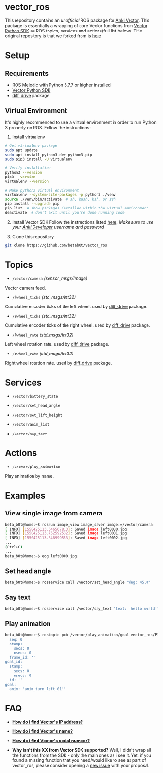 # vector_ros
This repository contains an *unofficial* ROS package for [Anki Vector](https://www.anki.com/en-us/vector). This package is essentially a wrapping of core Vector functions from [Vector Python SDK](https://github.com/anki/vector-python-sdk) as ROS topics, services and actions(full list below). THe original repository is that we forked from is [here](https://github.com/betab0t/vector_ros/) 

# Setup

## Requirements
- ROS Melodic with Python 3.7.7 or higher installed
- [Vector Python SDK](https://github.com/anki/vector-python-sdk)
- [diff_drive](https://github.com/merose/diff_drive) package

## Virtual Environment
It's highly recommended to use a virtual environment in order to run Python 3 properly on ROS. Follow the instructions:
1. Install virtualenv 
```sh
# Get virtualenv package
sudo apt update
sudo apt install python3-dev python3-pip
sudo pip3 install -U virtualenv

# Verify installation
python3 --version
pip3 --version
virtualenv --version

# Make python3 virtual environment
virtualenv --system-site-packages -p python3 ./venv
source ./venv/bin/activate  # sh, bash, ksh, or zsh
pip install --upgrade pip
pip list  # show packages installed within the virtual environment
deactivate  # don't exit until you're done running code
```

2. Install Vector SDK
Follow the instructions listed [here](https://developer.anki.com/vector/docs/install-linux.html). *Make sure to use your [Anki Developer](https://developer.anki.com/) username and password*

3. Clone this repository
```sh
git clone https://github.com/betab0t/vector_ros
```

# Topics
* `/vector/camera`  *(sensor_msgs/Image)*

Vector camera feed.

* `/lwheel_ticks` *(std_msgs/Int32)*

Cumulative encoder ticks of the left wheel. used by [diff_drive](https://github.com/merose/diff_drive) package.

* `/rwheel_ticks`  *(std_msgs/Int32)*

Cumulative encoder ticks of the right wheel. used by [diff_drive](https://github.com/merose/diff_drive) package.

* `/lwheel_rate`  *(std_msgs/Int32)*

Left wheel rotation rate. used by [diff_drive](https://github.com/merose/diff_drive) package.

* `/rwheel_rate`  *(std_msgs/Int32)*

Right wheel rotation rate. used by [diff_drive](https://github.com/merose/diff_drive) package.

# Services

* `/vector/battery_state`

* `/vector/set_head_angle`

* `/vector/set_lift_height`

* `/vector/anim_list`

* `/vector/say_text`

# Actions

* `/vector/play_animation`

Play animation by name.

# Examples
## View single image from camera
```sh
beta_b0t@home:~$ rosrun image_view image_saver image:=/vector/camera
[ INFO] [1550425113.646567813]: Saved image left0000.jpg
[ INFO] [1550425113.752592532]: Saved image left0001.jpg
[ INFO] [1550425113.848999553]: Saved image left0002.jpg
...
(Ctrl+C)
...
beta_b0t@home:~$ eog left0000.jpg
```

## Set head angle
```sh
beta_b0t@home:~$ rosservice call /vector/set_head_angle "deg: 45.0"
```

## Say text
```sh
beta_b0t@home:~$ rosservice call /vector/say_text "text: 'hello world'"
```

## Play animation 
```sh
beta_b0t@home:~$ rostopic pub /vector/play_animation/goal vector_ros/PlayAnimationActionGoal "header:
  seq: 0
  stamp:
    secs: 0
    nsecs: 0
  frame_id: ''
goal_id:
  stamp:
    secs: 0
    nsecs: 0
  id: ''
goal:
  anim: 'anim_turn_left_01'"
```

# FAQ
- **[How do i find Vector's IP address?](https://developer.anki.com/vector/docs/troubleshooting.html#can-t-find-vector-s-ip-address)**

- **[How do i find Vector's name?](https://developer.anki.com/vector/docs/troubleshooting.html#can-t-find-robot-name)**

- **[How do i find Vector's serial number?](https://developer.anki.com/vector/docs/troubleshooting.html#can-t-find-serial-number)**

- **Why isn't this XX from Vector SDK supported?** Well, I didn't wrap all the functions from the SDK - only the main ones as i see it. Yet, if you found a missing function that you need/would like to see as part of vector_ros, please consider opening a [new issue](https://github.com/betab0t/vector_ros/issues/new) with your proposal.
